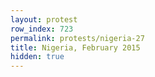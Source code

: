 ```yaml
---
layout: protest
row_index: 723
permalink: protests/nigeria-27
title: Nigeria, February 2015
hidden: true
---
```

